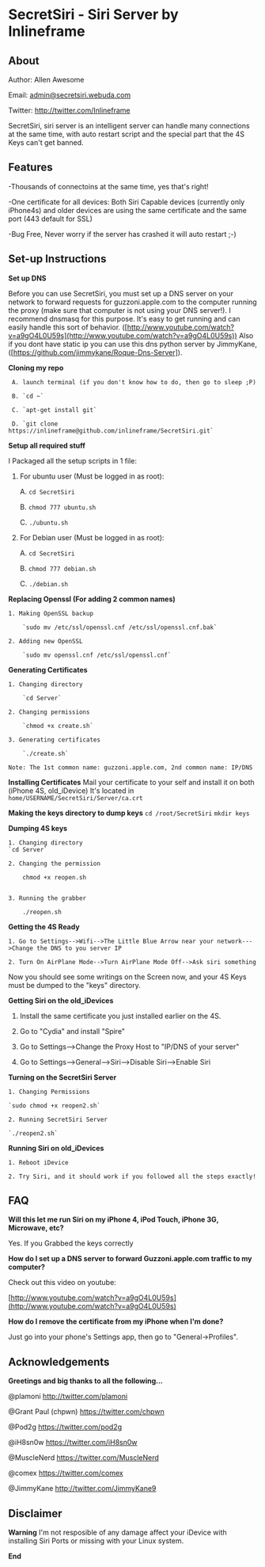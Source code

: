 SecretSiri - Siri Server by Inlineframe
==========

About
-----

Author: Allen Awesome

Email: admin@secretsiri.webuda.com

Twitter: http://twitter.com/Inlineframe

SecretSiri, siri server is an intelligent server can handle many connections at the same time, with auto restart script and the special part that the 4S Keys can't get banned.


Features
--------------------
-Thousands of connectoins at the same time, yes that's right!

-One certificate for all devices: Both Siri Capable devices (currently only iPhone4s) and older devices are using the same certificate and the same port (443 default for SSL)

-Bug Free, Never worry if the server has crashed it will auto restart ;-) 

Set-up Instructions
-------------------


**Set up DNS**

Before you can use SecretSiri, you must set up a DNS server on your network to forward requests for guzzoni.apple.com to the computer running the proxy (make sure that computer is not using your DNS server!). I recommend dnsmasq for this purpose. It's easy to get running and can easily handle this sort of behavior. ([http://www.youtube.com/watch?v=a9gO4L0U59s](http://www.youtube.com/watch?v=a9gO4L0U59s))
Also if you dont have static ip you can use this dns python server by JimmyKane, ([https://github.com/jimmykane/Roque-Dns-Server]).


**Cloning my repo**
	
     A. launch terminal (if you don't know how to do, then go to sleep ;P)
    
     B. `cd ~`
	
     C. `apt-get install git`
	
     D. `git clone https://inlineframe@github.com/inlineframe/SecretSiri.git`

**Setup all required stuff**

I Packaged all the setup scripts in 1 file:

1. For ubuntu user (Must be logged in as root):

	A.  `cd SecretSiri`

	B.	`chmod 777 ubuntu.sh`  

	C.	`./ubuntu.sh`  	

2. For Debian user (Must be logged in as root):   

	A.  `cd SecretSiri`

	B.	`chmod 777 debian.sh`  

	C.	`./debian.sh` 


**Replacing Openssl (For adding 2 common names)** 

    1. Making OpenSSL backup
    
        `sudo mv /etc/ssl/openssl.cnf /etc/ssl/openssl.cnf.bak`

    2. Adding new OpenSSL

        `sudo mv openssl.cnf /etc/ssl/openssl.cnf`
         

**Generating Certificates**
    
	1. Changing directory

        `cd Server`

    2. Changing permissions

        `chmod +x create.sh`

    3. Generating certificates

        `./create.sh`
    
    Note: The 1st common name: guzzoni.apple.com, 2nd common name: IP/DNS 

	
**Installing Certificates**
       Mail your certificate to your self and install it on both (iPhone 4S, old_iDevice)
	It's located in  `home/USERNAME/SecretSiri/Server/ca.crt`

	
**Making the keys directory to dump keys**
        `cd /root/SecretSiri`
	`mkdir keys`  


**Dumping 4S keys**
   
    1. Changing directory
    `cd Server` 

    2. Changing the permission

        chmod +x reopen.sh
		

    3. Running the grabber

        ./reopen.sh
		

**Getting the 4S Ready**

    1. Go to Settings-->Wifi-->The Little Blue Arrow near your network--->Change the DNS to you server IP
	
	2. Turn On AirPlane Mode-->Turn AirPlane Mode Off-->Ask siri something
	
Now you should see some writings on the Screen now, and your 4S Keys must be dumped to the "keys" directory.


**Getting Siri on the old_iDevices**

   1. Install the same certificate you just installed earlier on the 4S.
   
   2. Go to "Cydia" and install "Spire" 

   3. Go to Settings-->Change the Proxy Host to "IP/DNS of your server"
   
   4. Go to Settings-->General-->Siri-->Disable Siri-->Enable Siri


**Turning on the SecretSiri Server**

    1. Changing Permissions
    
    `sudo chmod +x reopen2.sh`

	2. Running SecretSiri Server

    `./reopen2.sh`


**Running Siri on old_iDevices**

    1. Reboot iDevice
	
	2. Try Siri, and it should work if you followed all the steps exactly!
	
	
	
FAQ
---

**Will this let me run Siri on my iPhone 4, iPod Touch, iPhone 3G, Microwave, etc?**

Yes. If you Grabbed the keys correctly

**How do I set up a DNS server to forward Guzzoni.apple.com traffic to my computer?**

Check out this video on youtube: 

[http://www.youtube.com/watch?v=a9gO4L0U59s](http://www.youtube.com/watch?v=a9gO4L0U59s)


**How do I remove the certificate from my iPhone when I'm done?**

Just go into your phone's Settings app, then go to "General->Profiles".


Acknowledgements
---------------

**Greetings and big thanks to all the following...**

  @plamoni http://twitter.com/plamoni

  @Grant Paul (chpwn) https://twitter.com/chpwn

  @Pod2g https://twitter.com/pod2g

  @iH8sn0w https://twitter.com/iH8sn0w

  @MuscleNerd https://twitter.com/MuscleNerd 

  @comex https://twitter.com/comex
  
  @JimmyKane http://twitter.com/JimmyKane9

Disclaimer
----------

**Warning**
I'm not resposible of any damage affect your iDevice with installing Siri Ports or missing with your Linux system.

**End**
